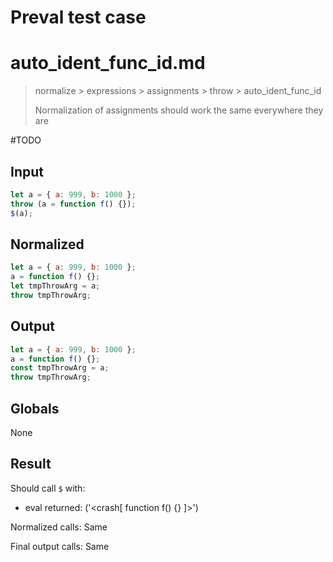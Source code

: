 # Preval test case

# auto_ident_func_id.md

> normalize > expressions > assignments > throw > auto_ident_func_id
>
> Normalization of assignments should work the same everywhere they are

#TODO

## Input

`````js filename=intro
let a = { a: 999, b: 1000 };
throw (a = function f() {});
$(a);
`````

## Normalized

`````js filename=intro
let a = { a: 999, b: 1000 };
a = function f() {};
let tmpThrowArg = a;
throw tmpThrowArg;
`````

## Output

`````js filename=intro
let a = { a: 999, b: 1000 };
a = function f() {};
const tmpThrowArg = a;
throw tmpThrowArg;
`````

## Globals

None

## Result

Should call `$` with:
 - eval returned: ('<crash[ function f() {} ]>')

Normalized calls: Same

Final output calls: Same
